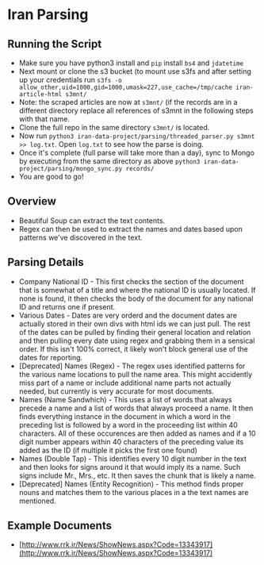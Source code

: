 # Iran Parsing

## Running the Script
* Make sure you have python3 install and `pip` install `bs4` and `jdatetime`
* Next mount or clone the s3 bucket (to mount use s3fs and after setting up your
  credentials run `s3fs -o
  allow_other,uid=1000,gid=1000,umask=227,use_cache=/tmp/cache iran-article-html
  s3mnt/`
* Note: the scraped articles are now at `s3mnt/` (if the records are in a different directory
  replace all references of s3mnt in the following steps with that name.
* Clone the full repo in the same directory `s3mnt/` is located.
* Now run `python3 iran-data-project/parsing/threaded_parser.py s3mnt >>
  log.txt`. Open `log.txt` to see how the parse is doing.
* Once it's complete (full parse will take more than a day), sync to Mongo by
  executing from the same directory as above `python3
  iran-data-project/parsing/mongo_sync.py records/`
* You are good to go!

## Overview
* Beautiful Soup can extract the text contents.
* Regex can then be used to extract the names and dates based upon patterns
  we've discovered in the text.

## Parsing Details
* Company National ID - This first checks the section of the document that is
  somewhat of a title and where the national ID is usually located. If none is
  found, it then checks the body of the document for any national ID and returns
  one if present.
* Various Dates - Dates are very orderd and the document dates are actually
  stored in their own divs with html ids we can just pull. The rest of the dates
  can be pulled by finding their general location and relation and then pulling
  every date using regex and grabbing them in a sensical order. If this isn't
  100% correct, it likely won't block general use of the dates for reporting.
* [Deprecated] Names (Regex) - The regex uses identified patterns for the various name locations to
  pull the name area. This might accidently miss part of a name or include
  additional name parts not actually needed, but currently is very accurate for
  most documents.
* Names (Name Sandwhich) - This uses a list of words that always precede a name
  and a list of words that always proceed a name. It then finds everything
  instance in the document in which a word in the preceding list is followed by
  a word in the proceeding list within 40 characters. All of these occurences
  are then added as names and if a 10 digit number appears within 40 characters
  of the preceding value its added as the ID (if multiple it picks the first one
  found)
* Names (Double Tap) - This identifies every 10 digit number in the text and
  then looks for signs around it that would imply its a name. Such signs
  include Mr., Mrs., etc. It then saves the chunk that is likely a name.
* [Deprecated] Names (Entity Recognition) - This method finds proper nouns and matches them
  to the various places in a the text names are mentioned.

## Example Documents
* [http://www.rrk.ir/News/ShowNews.aspx?Code=13343917](http://www.rrk.ir/News/ShowNews.aspx?Code=13343917)
